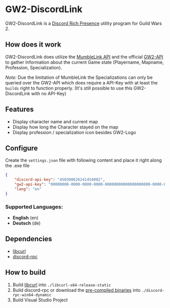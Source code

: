 GW2-DiscordLink
===============

GW2-DiscordLink is a [Discord Rich Presence](https://discordapp.com/rich-presence) utility program for Guild Wars 2.

## How does it work
GW2-DiscordLink does utilize the [MumbleLink API](https://wiki.guildwars2.com/wiki/API:MumbleLink) and the official
[GW2-API](https://wiki.guildwars2.com/wiki/API:2) to gather Information about the current Game state (Playername, Mapname, Profession, Specialization).

*Note:* Due the limitation of MumbleLink the Specializations can only be queried over the GW2-API which does
require a API-Key with at least the `builds` right to function properly. 
(It's still possible to use this GW2-DiscordLink with no API-Key)

## Features
* Display character name and current map
* Display how long the Character stayed on the map
* Display profession / specialization icon besides GW2-Logo

## Configure
Create the `settings.json` file with following content and place it right along the .exe file
```json
{
	"discord-api-key": "450300626241454082",
	"gw2-api-key": "00000000-0000-0000-0000-00000000000000000000-0000-0000-0000-000000000000",
	"lang": "en"
}
```

### Supported Languages:
* **English** (en)
* **Deutsch** (de)

## Dependencies
* [libcurl](https://curl.haxx.se/libcurl/)
* [discord-rpc](https://github.com/discordapp/discord-rpc)

## How to build
1. Build [libcurl](https://curl.haxx.se/download.html) into `./libcurl-x64-release-static`
2. Build discord-rpc or download the [pre-compiled binaries](https://github.com/discordapp/discord-rpc/releases) into `./discord-rpc-win64-dynamic`
3. Build Visual Studio Project

